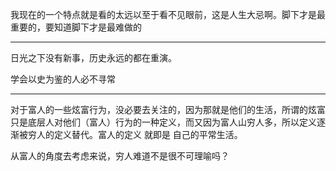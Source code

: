 我现在的一个特点就是看的太远以至于看不见眼前，这是人生大忌啊。脚下才是最重要的，要知道脚下才是最难做的
___
日光之下没有新事，历史永远的都在重演。

学会以史为鉴的人必不寻常
___
对于富人的一些炫富行为，没必要去关注的，因为那就是他们的生活，所谓的炫富只是底层人对他们（富人）行为的一种定义，而又因为富人山穷人多，所以定义逐渐被穷人的定义替代。富人的定义 就即是 自己的平常生活。

  

从富人的角度去考虑来说，穷人难道不是很不可理喻吗？